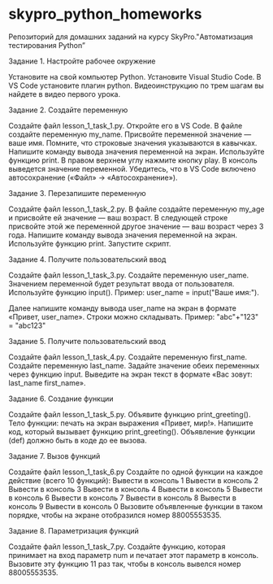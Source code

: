 # skypro_python_homeworks
Репозиторий для домашних заданий на курсу SkyPro."Автоматизация тестирования Python”


Задание 1. Настройте рабочее окружение

Установите на свой компьютер Python.
Установите Visual Studio Code.
В VS Code установите плагин python.
Видеоинструкцию по трем шагам вы найдете в видео первого урока.

Задание 2. Создайте переменную

Создайте файл lesson_1_task_1.py.
Откройте его в VS Code.
В файле создайте переменную my_name.
Присвойте переменной значение — ваше имя. Помните, что строковые значения указываются в кавычках.
Напишите команду вывода значения переменной на экран. Используйте функцию print.
В правом верхнем углу нажмите кнопку play. В консоль выведется значение переменной.
Убедитесь, что в VS Code включено автосохранение («Файл» -> «Автосохранение»).

Задание 3. Перезапишите переменную

Создайте файл lesson_1_task_2.py.
В файле создайте переменную my_age и присвойте ей значение — ваш возраст.
В следующей строке присвойте этой же переменной другое значение — ваш возраст через 3 года.
Напишите команду вывода значения переменной на экран. Используйте функцию print.
Запустите скрипт.

Задание 4. Получите пользовательский ввод

Создайте файл lesson_1_task_3.py.
Создайте переменную user_name.
Значением переменной будет результат ввода от пользователя.
Используйте функцию input(). Пример: user_name = input("Ваше имя:").

Далее напишите команду вывода user_name на экран в формате «Привет, user_name».
Строки можно складывать. Пример: "abc"+"123" = "abc123"

Задание 5. Получите пользовательский ввод

Создайте файл lesson_1_task_4.py.
Создайте переменную first_name.
Создайте переменную last_name.
Задайте значение обеих переменных через функцию input.
Выведите на экран текст в формате «Вас зовут: last_name first_name».

Задание 6. Создание функции

Создайте файл lesson_1_task_5.py.
Объявите функцию print_greeting().
Тело функции: печать на экран выражения «Привет, мир!».
Напишите код, который вызывает функцию print_greeting().
Объявление функции (def) должно быть в коде до ее вызова.

Задание 7. Вызов функций

Создайте файл lesson_1_task_6.py
Создайте по одной функции на каждое действие (всего 10 функций):
Вывести в консоль 1
Вывести в консоль 2
Вывести в консоль 3
Вывести в консоль 4
Вывести в консоль 5
Вывести в консоль 6
Вывести в консоль 7
Вывести в консоль 8
Вывести в консоль 9
Вывести в консоль 0
Вызовите объявленные функции в таком порядке, чтобы на экране отобразился номер 88005553535.

Задание 8. Параметризация функций

Создайте файл lesson_1_task_7.py.
Создайте функцию, которая принимает на вход параметр num и печатает этот параметр в консоль.
Вызовите эту функцию 11 раз так, чтобы в консоль вывелся номер 88005553535.
